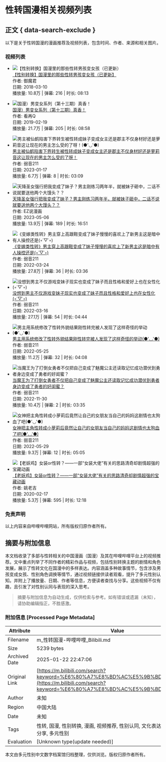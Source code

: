 # 性转国漫相关视频列表

## 正文 { data-search-exclude }


以下是关于性转国漫的漫画推荐及视频列表，包含时间、作者、来源和相关图片。

### 视频列表

- ![【性别转换】国漫里的那些性转男孩变女孩（已更新）](https://i2.hdslb.com/bfs/archive/0f2ec96c05bd0030ef3b5e455371ca856efa1956.jpg@672w_378h_1c_!web-search-common-cover)  
  [【性别转换】国漫里的那些性转男孩变女孩（已更新】](https://www.bilibili.com/video/BV1KW411s7aE/)  
  作者: 御魔君  
  日期: 2018-03-10  
  播放量: 10.8万 | 弹幕: 216 | 时长: 08:13

- ![国漫）男变女系列（第十三期）真香！](https://i2.hdslb.com/bfs/archive/8a6e3e7ffdf3836f8145245168ca447fab58bb95.jpg@672w_378h_1c_!web-search-common-cover)  
  [国漫）男变女系列（第十三期）真香！](https://www.bilibili.com/video/BV1rb411a7eL/)  
  作者: 看再Q  
  日期: 2019-02-19  
  播放量: 21.7万 | 弹幕: 205 | 时长: 08:58

- ![男主被仙鹤陷害下界转生被性转成妹子变成女主还是郡主不仅身材好还是萝莉音这让现在的男主怎么受的了呀！(●'◡'●)](https://i2.hdslb.com/bfs/archive/cbf669910bfaf8816a14dee050c7dbf00f4ddae5.jpg@672w_378h_1c_!web-search-common-cover)  
  [男主被仙鹤陷害下界转生被性转成妹子变成女主还是郡主不仅身材好还是萝莉音这让现在的男主怎么受的了呀！](https://www.bilibili.com/video/BV1hG4y1C7oB/)  
  作者: 弱音211  
  日期: 2023-01-17  
  播放量: 6.7万 | 弹幕: 8 | 时长: 03:09

- ![天降圣女强行把我变成了妹子？男主刚练习两年半，就被妹子砸中，二话不说就要送他两个大馒头？？](https://i2.hdslb.com/bfs/archive/4eb140bdb5ef0e418129742a59bfc6e9b5c05111.jpg@672w_378h_1c_!web-search-common-cover)  
  [天降圣女强行把我变成了妹子？男主刚练习两年半，就被妹子砸中，二话不说就要送他两个大馒头？？](https://www.bilibili.com/video/BV1aX4y127sr/)  
  作者: EZ说漫画  
  日期: 2023-05-06  
  播放量: 13.9万 | 弹幕: 189 | 时长: 16:51

- ![《变嫁类性转》男主穿上高跟鞋变成了妹子慢慢的喜欢上了新男主这是暗中有人操控还是(◦˙▽˙◦)](https://i1.hdslb.com/bfs/archive/651bdbf2073fdcc17e2001e2004aa3a9f552f5b9.jpg@672w_378h_1c_!web-search-common-cover)  
  [《变嫁类性转》男主穿上高跟鞋变成了妹子慢慢的喜欢上了新男主这是暗中有人操控还是(◦˙▽˙◦)](https://www.bilibili.com/video/BV1jq4y1Y7R6/)  
  作者: 弱音211  
  日期: 2022-03-24  
  播放量: 27.8万 | 弹幕: 36 | 时长: 03:36

- ![没想到男主不仅游戏变妹子现实也变成了妹子而且性格和爱好上也在女性化(◦˙▽˙◦)](https://i1.hdslb.com/bfs/archive/13e374b40f9c470883f9694443eec6444d6a33ad.jpg@672w_378h_1c_!web-search-common-cover)  
  [没想到男主不仅游戏变妹子现实也变成了妹子而且性格和爱好上也在女性化(◦˙▽˙◦)](https://www.bilibili.com/video/BV1Pi4y1y7tj/)  
  作者: 弱音211  
  日期: 2022-03-16  
  播放量: 27.1万 | 弹幕: 54 | 时长: 04:44

- ![男主用系统修改了性转外貌结果刚性转完被人发现了这样奇怪的举动(●'◡'●)](https://i1.hdslb.com/bfs/archive/a744bafa60b27e68f42ad8e67251bde1fc093165.jpg@672w_378h_1c_!web-search-common-cover)  
  [男主用系统修改了性转外貌结果刚性转完被人发现了这样奇怪的举动(●'◡'●)](https://www.bilibili.com/video/BV1WA4y1Z7aW/)  
  作者: 弱音211  
  日期: 2022-05-25  
  播放量: 11.2万 | 弹幕: 32 | 时长: 04:08

- ![当魔王为了打倒女勇者不仅把自己变成了魅魔公主还读取记忆成功潜伏到勇者身边变成了勇者的好闺蜜？](https://i2.hdslb.com/bfs/archive/02aa1b0d1ee2a79af7d2a03e28dd0396b5a484bb.jpg@672w_378h_1c_!web-search-common-cover)  
  [当魔王为了打倒女勇者不仅把自己变成了魅魔公主还读取记忆成功潜伏到勇者身边变成了勇者的好闺蜜？](https://www.bilibili.com/video/BV1kd4y1x7Yf/)  
  作者: 弱音211  
  日期: 2022-11-30  
  播放量: 10.4万 | 弹幕: 2 | 时长: 03:35

- ![女神把主角性转成小萝莉后竟然让自己的女朋友当自己的妈妈这剧情也太狗血了吧(●'◡'●)](https://i2.hdslb.com/bfs/archive/4015eced4d6354fb20959230fe65b5f748e0f679.jpg@672w_378h_1c_!web-search-common-cover)  
  [女神把主角性转成小萝莉后竟然让自己的女朋友当自己的妈妈这剧情也太狗血了吧(●'◡'●)](https://www.bilibili.com/video/BV1JY4y1z7CL/)  
  作者: 弱音211  
  日期: 2022-05-29  
  播放量: 9.3万 | 弹幕: 12 | 时长: 05:05

- ![【老妖鸡】女装or性转？——一部“女装大佬”有关的思路清奇却剧情超强的宝藏动画](https://i0.hdslb.com/bfs/archive/556986a6363d3b667ebc68d3fa2bdeb2ac633b39.jpg@672w_378h_1c_!web-search-common-cover)  
  [【老妖鸡】女装or性转？——一部“女装大佬”有关的思路清奇却剧情超强的宝藏动画](https://www.bilibili.com/video/BV13741177Tu/)  
  作者: 姚老吉  
  日期: 2020-02-17  
  播放量: 5.3万 | 弹幕: 595 | 时长: 12:18

### 免责声明

以上内容来自哔哩哔哩网站，所有版权归原作者所有。
<!-- tcd_original_link https://m.bilibili.com/search?keyword=%E6%80%A7%E8%BD%AC%E5%9B%BD%E6%BC%AB -->


## 摘要与附加信息

<!-- tcd_abstract -->
本文档收录了多部与性转相关的中国漫画（国漫）及其在哔哩哔哩平台上的视频推荐。文中重点列举了不同作者的精彩作品与视频，包括性别转换主题的剧情和角色发展，展示了性转文化在国漫中的多样表达。内容涵盖多种故事情节，包含涉及男孩变成女孩、性别角色调换等情节，通过视频链接供读者观看，提升了多元性别认知。并附上了播放量、日期、作者等信息，方便读者查找与分享。这些视频不仅有趣，且引发了对性别认同与表现的深入思考。
<!-- tcd_abstract_end -->

> 摘要与附加信息为自动生成，仅供检索与参考。如有错误或遗漏（未知），请协助编辑指正，不胜感激。

### 附加信息 [Processed Page Metadata]

| Attribute       | Value                                  |
|-----------------|----------------------------------------|
| Filename        | m_性转国漫-哔哩哔哩_Bilibili.md                             |
| Size            | 5239 bytes                           |
| Archived Date   | 2025-01-22 22:47:06                             |
| Original Link   | [https://m.bilibili.com/search?keyword=%E6%80%A7%E8%BD%AC%E5%9B%BD%E6%BC%AB](https://m.bilibili.com/search?keyword=%E6%80%A7%E8%BD%AC%E5%9B%BD%E6%BC%AB)                       |
| Author          | 未知                               |
| Region          | 中国大陆                               |
| Date            | 未知                                 |
| Tags            | 性转, 国漫, 性别转换, 漫画, 视频推荐, 性别认同, 文化表达, 生活故事, 媒体分享, 多元性别                                 |
| Evaluation            | [Unknown type(update needed)]                                 |
<!-- tcd_table_end -->

本文由多元性别中文数字档案馆归档整理，仅供浏览。版权归原作者所有。
